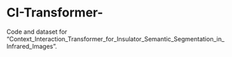# CI-Transformer-
Code and dataset for “Context_Interaction_Transformer_for_Insulator_Semantic_Segmentation_in_Infrared_Images”. 

